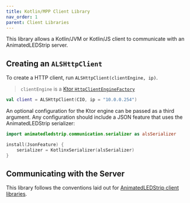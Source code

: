 ```yaml
---
title: Kotlin/MPP Client Library
nav_order: 1
parent: Client Libraries
---
```


This library allows a Kotlin/JVM or Kotlin/JS client to communicate with an AnimatedLEDStrip server.

## Creating an `ALSHttpClient`
To create a HTTP client, run `ALSHttpClient(clientEngine, ip)`.

> `clientEngine` is a [Ktor `HttpClientEngineFactory`](https://ktor.io/docs/http-client-engines.html)

```kotlin
val client = ALSHttpClient(CIO, ip = "10.0.0.254")
```

An optional configuration for the Ktor engine can be passed as a third argument.
Any configuration should include a JSON feature that uses the AnimatedLEDStrip serializer:

```kotlin
import animatedledstrip.communication.serializer as alsSerializer

install(JsonFeature) {
    serializer = KotlinxSerializer(alsSerializer)
}
```

## Communicating with the Server

This library follows the conventions laid out for [AnimatedLEDStrip client libraries](clients/client-libraries).